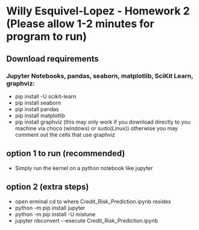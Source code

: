 # Willy Esquivel-Lopez - Homework 2 (Please allow 1-2 minutes for program to run)

## Download requirements
### Jupyter Notebooks, pandas, seaborn, matplotlib, SciKit Learn, graphviz:
- pip install -U scikit-learn
- pip install seaborn
- pip install pandas
- pip install matplotlib
- pip install graphviz (this may only work if you download directly to you machine via choco (windows) or sudo(Linux)) otherwise you may comment out the cells that use graphviz

## option 1 to run (recommended)
- Simply run the kernel on a python notebook like jupyter 

## option 2 (extra steps)
- open erminal cd to where Credit_Risk_Prediction.ipynb resides
- python -m pip install jupyter
- python -m pip install -U mistune
- jupyter nbconvert --execute Credit_Risk_Prediction.ipynb